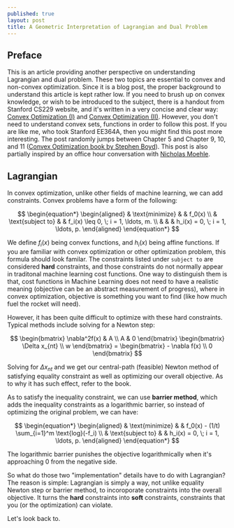 ```yaml
---
published: true
layout: post
title: A Geometric Interpretation of Lagrangian and Dual Problem
---
```

## Preface

This is an article providing another perspective on understanding Lagrangian and dual problem. These two topics are essential to convex and non-convex optimization. Since it is a blog post, the proper background to understand this article is kept rather low. If you need to brush up on convex knowledge, or wish to be introduced to the subject, there is a handout from Stanford CS229 website, and it's written in a very concise and clear way: [Convex Optimization (I)](http://cs229.stanford.edu/section/cs229-cvxopt.pdf) and [Convex Optimization (II)](http://cs229.stanford.edu/section/cs229-cvxopt2.pdf). However, you don't need to understand convex sets, functions in order to follow this post. If you are like me, who took Stanford EE364A, then you might find this post more interesting. The post randomly jumps between Chapter 5 and Chapter 9, 10, and 11 ([Convex Optimization book by Stephen Boyd](http://stanford.edu/~boyd/cvxbook/bv_cvxbook.pdf )). This post is also partially inspired by an office hour conversation with [Nicholas Moehle](http://stanford.edu/~moehle/).

## Lagrangian

In convex optimization, unlike other fields of machine learning, we can add constraints. Convex problems have a form of the following:


$$
\begin{equation*}
\begin{aligned}
& \text{minimize}
& & f_0(x) \\
& \text{subject to}
& & f_i(x) \leq 0, \; i = 1, \ldots, m. \\
&
& & h_i(x) = 0, \; i = 1, \ldots, p.
\end{aligned}
\end{equation*}
$$


We define $f_i(x)$ being convex functions, and $h_i(x)$ being affine functions. If you are  familiar with convex optimization or other optimization problem, this formula should look familar. The constraints listed under `subject to` are considered **hard** constraints, and those constraints do not normally appear in traditonal machine learning cost functions. One way to distinguish them is that, cost functions in Machine Learning does not need to have a realistic meaning (objective can be an abstract measurement of progress), where in convex optimization, objective is something you want to find (like how much fuel the rocket will need).



However, it has been quite difficult to optimize with these hard constraints. Typical methods include solving for a Newton step:


$$
\begin{bmatrix}
    \nabla^2f(x)  & A \\
    A & 0
  \end{bmatrix}
    \begin{bmatrix}
    \Delta x_{nt} \\
    w
  \end{bmatrix} =
  \begin{bmatrix}
    - \nabla f(x) \\
    0
  \end{bmatrix}
$$


Solving for $\Delta x_{nt}$ and we get our central-path (feasible) Newton method of satisfying equality constraint as well as optimizing our overall objective. As to why it has such effect, refer to the book.



As to satisfy the inequality constraint, we can use **barrier method**, which adds the inequality constraints as a logarithmic barrier, so instead of optimizing the original problem, we can have:


$$
\begin{equation*}
\begin{aligned}
& \text{minimize}
& & f_0(x) - (1/t) \sum_{i=1}^m \text{log}(-f_i) \\
& \text{subject to}
& & h_i(x) = 0, \; i = 1, \ldots, p.
\end{aligned}
\end{equation*}
$$


The logarithmic barrier punishes the objective logarithmically when it's approaching 0 from the negative side.



So what do those two "implementation" details have to do with Lagrangian? The reason is simple: Lagrangian is simply a way, not unlike equality Newton step or barrier method, to incoroporate constraints into the overall objective. It turns the **hard** constraints into **soft** constraints, constraints that you (or the optimization) can violate. 



Let's look back to.

